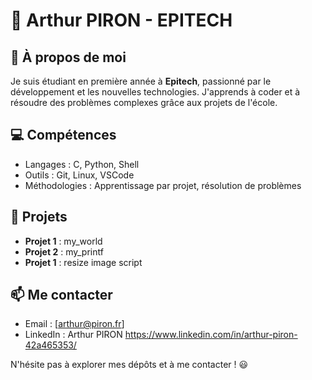 # 👋 Arthur PIRON - EPITECH 

## 🚀 À propos de moi

Je suis étudiant en première année à **Epitech**, passionné par le développement et les nouvelles technologies. J'apprends à coder et à résoudre des problèmes complexes grâce aux projets de l'école.

## 💻 Compétences

- Langages : C, Python, Shell
- Outils : Git, Linux, VSCode
- Méthodologies : Apprentissage par projet, résolution de problèmes

## 📌 Projets

- **Projet 1** : my_world
- **Projet 2** : my_printf
- **Projet 1** : resize image script

## 📫 Me contacter

- Email : [arthur@piron.fr]
- LinkedIn : Arthur PIRON https://www.linkedin.com/in/arthur-piron-42a465353/

N'hésite pas à explorer mes dépôts et à me contacter ! 😃
